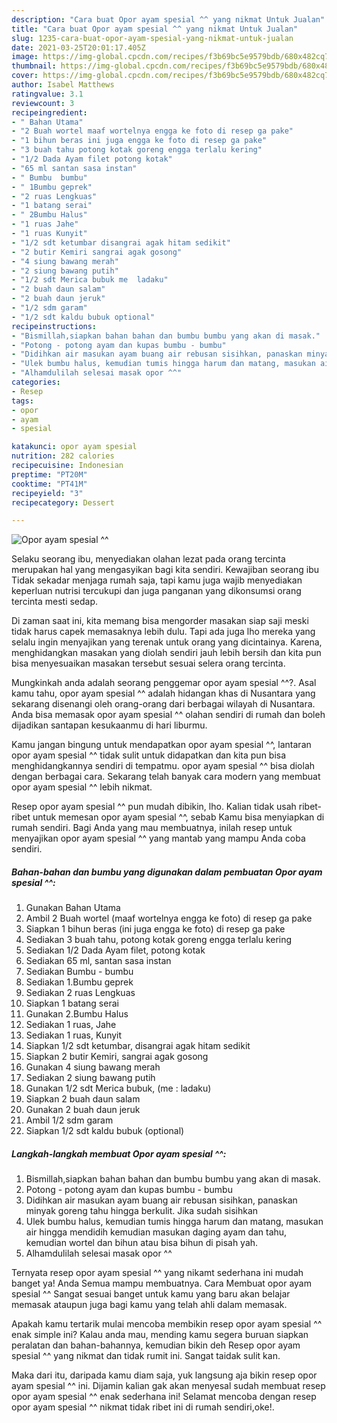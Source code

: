 ```yaml
---
description: "Cara buat Opor ayam spesial ^^ yang nikmat Untuk Jualan"
title: "Cara buat Opor ayam spesial ^^ yang nikmat Untuk Jualan"
slug: 1235-cara-buat-opor-ayam-spesial-yang-nikmat-untuk-jualan
date: 2021-03-25T20:01:17.405Z
image: https://img-global.cpcdn.com/recipes/f3b69bc5e9579bdb/680x482cq70/opor-ayam-spesial-foto-resep-utama.jpg
thumbnail: https://img-global.cpcdn.com/recipes/f3b69bc5e9579bdb/680x482cq70/opor-ayam-spesial-foto-resep-utama.jpg
cover: https://img-global.cpcdn.com/recipes/f3b69bc5e9579bdb/680x482cq70/opor-ayam-spesial-foto-resep-utama.jpg
author: Isabel Matthews
ratingvalue: 3.1
reviewcount: 3
recipeingredient:
- " Bahan Utama"
- "2 Buah wortel maaf wortelnya engga ke foto di resep ga pake"
- "1 bihun beras ini juga engga ke foto di resep ga pake"
- "3 buah tahu potong kotak goreng engga terlalu kering"
- "1/2 Dada Ayam filet potong kotak"
- "65 ml santan sasa instan"
- " Bumbu  bumbu"
- " 1Bumbu geprek"
- "2 ruas Lengkuas"
- "1 batang serai"
- " 2Bumbu Halus"
- "1 ruas Jahe"
- "1 ruas Kunyit"
- "1/2 sdt ketumbar disangrai agak hitam sedikit"
- "2 butir Kemiri sangrai agak gosong"
- "4 siung bawang merah"
- "2 siung bawang putih"
- "1/2 sdt Merica bubuk me  ladaku"
- "2 buah daun salam"
- "2 buah daun jeruk"
- "1/2 sdm garam"
- "1/2 sdt kaldu bubuk optional"
recipeinstructions:
- "Bismillah,siapkan bahan bahan dan bumbu bumbu yang akan di masak."
- "Potong - potong ayam dan kupas bumbu - bumbu"
- "Didihkan air masukan ayam buang air rebusan sisihkan, panaskan minyak goreng tahu hingga berkulit. Jika sudah sisihkan"
- "Ulek bumbu halus, kemudian tumis hingga harum dan matang, masukan air hingga mendidih kemudian masukan daging ayam dan tahu, kemudian wortel dan bihun atau bisa bihun di pisah yah."
- "Alhamdulilah selesai masak opor ^^"
categories:
- Resep
tags:
- opor
- ayam
- spesial

katakunci: opor ayam spesial 
nutrition: 282 calories
recipecuisine: Indonesian
preptime: "PT20M"
cooktime: "PT41M"
recipeyield: "3"
recipecategory: Dessert

---
```



![Opor ayam spesial ^^](https://img-global.cpcdn.com/recipes/f3b69bc5e9579bdb/680x482cq70/opor-ayam-spesial-foto-resep-utama.jpg)

Selaku seorang ibu, menyediakan olahan lezat pada orang tercinta merupakan hal yang mengasyikan bagi kita sendiri. Kewajiban seorang ibu Tidak sekadar menjaga rumah saja, tapi kamu juga wajib menyediakan keperluan nutrisi tercukupi dan juga panganan yang dikonsumsi orang tercinta mesti sedap.

Di zaman  saat ini, kita memang bisa mengorder masakan siap saji meski tidak harus capek memasaknya lebih dulu. Tapi ada juga lho mereka yang selalu ingin menyajikan yang terenak untuk orang yang dicintainya. Karena, menghidangkan masakan yang diolah sendiri jauh lebih bersih dan kita pun bisa menyesuaikan masakan tersebut sesuai selera orang tercinta. 



Mungkinkah anda adalah seorang penggemar opor ayam spesial ^^?. Asal kamu tahu, opor ayam spesial ^^ adalah hidangan khas di Nusantara yang sekarang disenangi oleh orang-orang dari berbagai wilayah di Nusantara. Anda bisa memasak opor ayam spesial ^^ olahan sendiri di rumah dan boleh dijadikan santapan kesukaanmu di hari liburmu.

Kamu jangan bingung untuk mendapatkan opor ayam spesial ^^, lantaran opor ayam spesial ^^ tidak sulit untuk didapatkan dan kita pun bisa menghidangkannya sendiri di tempatmu. opor ayam spesial ^^ bisa diolah dengan berbagai cara. Sekarang telah banyak cara modern yang membuat opor ayam spesial ^^ lebih nikmat.

Resep opor ayam spesial ^^ pun mudah dibikin, lho. Kalian tidak usah ribet-ribet untuk memesan opor ayam spesial ^^, sebab Kamu bisa menyiapkan di rumah sendiri. Bagi Anda yang mau membuatnya, inilah resep untuk menyajikan opor ayam spesial ^^ yang mantab yang mampu Anda coba sendiri.

<!--inarticleads1-->

##### Bahan-bahan dan bumbu yang digunakan dalam pembuatan Opor ayam spesial ^^:

1. Gunakan  Bahan Utama
1. Ambil 2 Buah wortel (maaf wortelnya engga ke foto) di resep ga pake
1. Siapkan 1 bihun beras (ini juga engga ke foto) di resep ga pake
1. Sediakan 3 buah tahu, potong kotak goreng engga terlalu kering
1. Sediakan 1/2 Dada Ayam filet, potong kotak
1. Sediakan 65 ml, santan sasa instan
1. Sediakan  Bumbu - bumbu
1. Sediakan  1.Bumbu geprek
1. Sediakan 2 ruas Lengkuas
1. Siapkan 1 batang serai
1. Gunakan  2.Bumbu Halus
1. Sediakan 1 ruas, Jahe
1. Sediakan 1 ruas, Kunyit
1. Siapkan 1/2 sdt ketumbar, disangrai agak hitam sedikit
1. Siapkan 2 butir Kemiri, sangrai agak gosong
1. Gunakan 4 siung bawang merah
1. Sediakan 2 siung bawang putih
1. Gunakan 1/2 sdt Merica bubuk, (me : ladaku)
1. Siapkan 2 buah daun salam
1. Gunakan 2 buah daun jeruk
1. Ambil 1/2 sdm garam
1. Siapkan 1/2 sdt kaldu bubuk (optional)




<!--inarticleads2-->

##### Langkah-langkah membuat Opor ayam spesial ^^:

1. Bismillah,siapkan bahan bahan dan bumbu bumbu yang akan di masak.
1. Potong - potong ayam dan kupas bumbu - bumbu
1. Didihkan air masukan ayam buang air rebusan sisihkan, panaskan minyak goreng tahu hingga berkulit. Jika sudah sisihkan
1. Ulek bumbu halus, kemudian tumis hingga harum dan matang, masukan air hingga mendidih kemudian masukan daging ayam dan tahu, kemudian wortel dan bihun atau bisa bihun di pisah yah.
1. Alhamdulilah selesai masak opor ^^




Ternyata resep opor ayam spesial ^^ yang nikamt sederhana ini mudah banget ya! Anda Semua mampu membuatnya. Cara Membuat opor ayam spesial ^^ Sangat sesuai banget untuk kamu yang baru akan belajar memasak ataupun juga bagi kamu yang telah ahli dalam memasak.

Apakah kamu tertarik mulai mencoba membikin resep opor ayam spesial ^^ enak simple ini? Kalau anda mau, mending kamu segera buruan siapkan peralatan dan bahan-bahannya, kemudian bikin deh Resep opor ayam spesial ^^ yang nikmat dan tidak rumit ini. Sangat taidak sulit kan. 

Maka dari itu, daripada kamu diam saja, yuk langsung aja bikin resep opor ayam spesial ^^ ini. Dijamin kalian gak akan menyesal sudah membuat resep opor ayam spesial ^^ enak sederhana ini! Selamat mencoba dengan resep opor ayam spesial ^^ nikmat tidak ribet ini di rumah sendiri,oke!.

